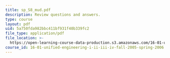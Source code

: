 ```yaml
---
title: sp_S8_mud.pdf
description: Review questions and answers.
type: course
layout: pdf
uid: 5a750fda982bbc411bf931f40b339fc2
file_type: application/pdf
file_location: >-
  https://open-learning-course-data-production.s3.amazonaws.com/16-01-unified-engineering-i-ii-iii-iv-fall-2005-spring-2006/5a750fda982bbc411bf931f40b339fc2_sp_S8_mud.pdf
course_id: 16-01-unified-engineering-i-ii-iii-iv-fall-2005-spring-2006
---
```

